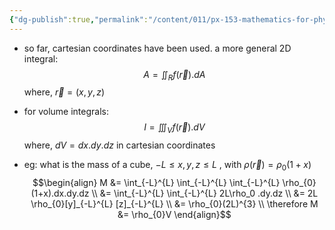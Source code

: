 ```yaml
---
{"dg-publish":true,"permalink":"/content/011/px-153-mathematics-for-physicists/term-2/px-153-i-integration/px-153-i6-volume-integrals/","noteIcon":"1","created":"2024-11-25T10:50:32.000+00:00","updated":"2024-11-26T19:38:11.857+00:00"}
---
```


- so far, cartesian coordinates have been used. a more general 2D integral: 
$$A = \iint_{R}f(\vec r).dA$$
	where, $\vec r = (x,y,z)$

- for volume integrals: 
$$I = \iiint_{V} f(\vec r).dV$$
	where, $dV = dx.dy.dz$ in cartesian coordinates

- eg: what is the mass of a cube, $-L \leq x,y,z \leq L$ , with $\rho(\vec r) = \rho_{0}(1+x)$
$$\begin{align}
	M &= \int_{-L}^{L} \int_{-L}^{L} \int_{-L}^{L} \rho_{0}(1+x).dx.dy.dz \\
	&= \int_{-L}^{L} \int_{-L}^{L} 2L\rho_0 .dy.dz \\
	&= 2L \rho_{0}[y]_{-L}^{L} [z]_{-L}^{L} \\
	&= \rho_{0}(2L)^{3} \\
	\therefore M &= \rho_{0}V
\end{align}$$
